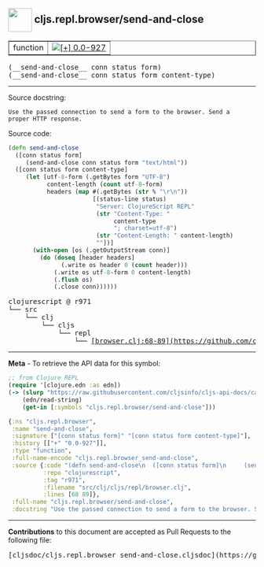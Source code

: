 ## <img width="48px" valign="middle" src="http://i.imgur.com/Hi20huC.png"> cljs.repl.browser/send-and-close

 <table border="1">
<tr>

<td>function</td>
<td><a href="https://github.com/cljsinfo/cljs-api-docs/tree/0.0-927"><img valign="middle" alt="[+] 0.0-927" src="https://img.shields.io/badge/+-0.0--927-lightgrey.svg"></a> </td>
</tr>
</table>

 <samp>
(__send-and-close__ conn status form)<br>
</samp>
 <samp>
(__send-and-close__ conn status form content-type)<br>
</samp>

---




Source docstring:

```
Use the passed connection to send a form to the browser. Send a
proper HTTP response.
```

Source code:

```clj
(defn send-and-close
  ([conn status form]
     (send-and-close conn status form "text/html"))
  ([conn status form content-type]
     (let [utf-8-form (.getBytes form "UTF-8")
           content-length (count utf-8-form)
           headers (map #(.getBytes (str % "\r\n"))
                        [(status-line status)
                         "Server: ClojureScript REPL"
                         (str "Content-Type: "
                              content-type
                              "; charset=utf-8")
                         (str "Content-Length: " content-length)
                         ""])]
       (with-open [os (.getOutputStream conn)]
         (do (doseq [header headers]
               (.write os header 0 (count header)))
             (.write os utf-8-form 0 content-length)
             (.flush os)
             (.close conn))))))
```

 <pre>
clojurescript @ r971
└── src
    └── clj
        └── cljs
            └── repl
                └── <ins>[browser.clj:68-89](https://github.com/clojure/clojurescript/blob/r971/src/clj/cljs/repl/browser.clj#L68-L89)</ins>
</pre>


---

__Meta__ - To retrieve the API data for this symbol:

```clj
;; from Clojure REPL
(require '[clojure.edn :as edn])
(-> (slurp "https://raw.githubusercontent.com/cljsinfo/cljs-api-docs/catalog/cljs-api.edn")
    (edn/read-string)
    (get-in [:symbols "cljs.repl.browser/send-and-close"]))
```

```clj
{:ns "cljs.repl.browser",
 :name "send-and-close",
 :signature ["[conn status form]" "[conn status form content-type]"],
 :history [["+" "0.0-927"]],
 :type "function",
 :full-name-encode "cljs.repl.browser_send-and-close",
 :source {:code "(defn send-and-close\n  ([conn status form]\n     (send-and-close conn status form \"text/html\"))\n  ([conn status form content-type]\n     (let [utf-8-form (.getBytes form \"UTF-8\")\n           content-length (count utf-8-form)\n           headers (map #(.getBytes (str % \"\\r\\n\"))\n                        [(status-line status)\n                         \"Server: ClojureScript REPL\"\n                         (str \"Content-Type: \"\n                              content-type\n                              \"; charset=utf-8\")\n                         (str \"Content-Length: \" content-length)\n                         \"\"])]\n       (with-open [os (.getOutputStream conn)]\n         (do (doseq [header headers]\n               (.write os header 0 (count header)))\n             (.write os utf-8-form 0 content-length)\n             (.flush os)\n             (.close conn))))))",
          :repo "clojurescript",
          :tag "r971",
          :filename "src/clj/cljs/repl/browser.clj",
          :lines [68 89]},
 :full-name "cljs.repl.browser/send-and-close",
 :docstring "Use the passed connection to send a form to the browser. Send a\nproper HTTP response."}

```

---

__Contributions__ to this document are accepted as Pull Requests to the following file:

 <pre>
[cljsdoc/cljs.repl.browser_send-and-close.cljsdoc](https://github.com/cljsinfo/cljs-api-docs/blob/master/cljsdoc/cljs.repl.browser_send-and-close.cljsdoc)
</pre>

